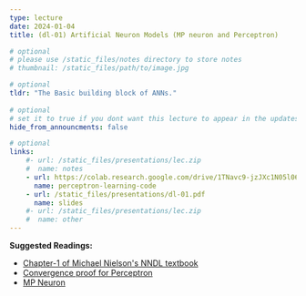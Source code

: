 ```yaml
---
type: lecture
date: 2024-01-04
title: (dl-01) Artificial Neuron Models (MP neuron and Perceptron)

# optional
# please use /static_files/notes directory to store notes
# thumbnail: /static_files/path/to/image.jpg

# optional
tldr: "The Basic building block of ANNs."
  
# optional
# set it to true if you dont want this lecture to appear in the updates section
hide_from_announcments: false

# optional
links: 
    #- url: /static_files/presentations/lec.zip
    #  name: notes
    - url: https://colab.research.google.com/drive/1TNavc9-jzJXc1N05l06KYfgaSmu7zqxN?usp=sharing
      name: perceptron-learning-code
    - url: /static_files/presentations/dl-01.pdf
      name: slides
    #- url: /static_files/presentations/lec.zip
    #  name: other
---
```


**Suggested Readings:**
- [Chapter-1 of Michael Nielson's NNDL textbook](http://neuralnetworksanddeeplearning.com/chap1.html)
- [Convergence proof for Perceptron](https://www.cse.iitb.ac.in/~shivaram/teaching/old/cs344+386-s2017/resources/classnote-1.pdf)
- [MP Neuron](https://mind.ilstu.edu/curriculum/mcp_neurons/index.html) 
